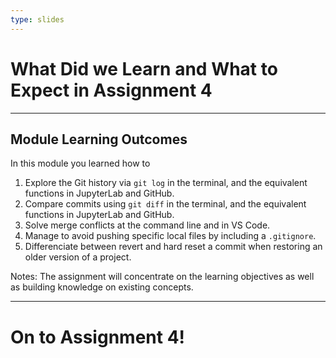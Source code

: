 ```yaml
---
type: slides
---
```


# What Did we Learn and What to Expect in Assignment 4

---

## Module Learning Outcomes

In this module you learned how to

1. Explore the Git history via `git log` in the terminal, and the equivalent functions in JupyterLab and GitHub.
2. Compare commits using `git diff` in the terminal, and the equivalent functions in JupyterLab and GitHub.
3. Solve merge conflicts at the command line and in VS Code.
4. Manage to avoid pushing specific local files by including a `.gitignore`.
5. Differenciate between revert and hard reset a commit when restoring an older version of a project.

Notes:
The assignment will concentrate on the learning objectives as well as building knowledge on existing concepts.

---

# On to Assignment 4!
